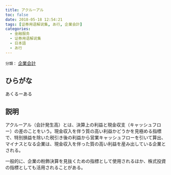 ```yaml
---
title: アクルーアル
toc: false
date: 2018-05-18 12:54:21
tags: [证券用语解说集, あ行, 企業会計]
categories:
  - 金融服务
  - 证券用语解说集
  - 日本語
  - あ行
---
```


`分類：` [企業会計](/tags/企業会計/)

## ひらがな

あくるーある

## 説明

アクルーアル（会計発生高）とは、決算上の利益と現金収支（キャッシュフロー）の差のことをいう。現金収入を伴う質の高い利益かどうかを見極める指標で、特別損益を除いた税引き後の利益から営業キャッシュフローを引いて算出、マイナスとなる企業は、現金収入を伴った質の高い利益を産み出している企業とされる。

一般的に、企業の粉飾決算を見抜くための指標として使用されるほか、株式投資の指標としても活用されることがある。
